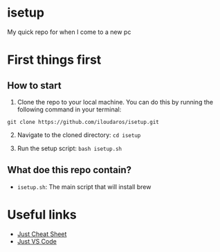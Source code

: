 # isetup
 My quick repo for when I come to a new pc


# First things first  


## How to start
1. Clone the repo to your local machine. You can do this by running the following command in your terminal:

`git clone https://github.com/iloudaros/isetup.git`

2. Navigate to the cloned directory:
`cd isetup`

3. Run the setup script:
`bash isetup.sh`


## What doe this repo contain?

- `isetup.sh`: The main script that will install brew


# Useful links
- [Just Cheat Sheet](https://cheatography.com/linux-china/cheat-sheets/justfile/)
- [Just VS Code](https://marketplace.visualstudio.com/items?itemName=skellock.just)